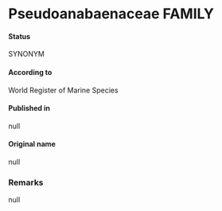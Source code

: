 # Pseudoanabaenaceae FAMILY

#### Status
SYNONYM

#### According to
World Register of Marine Species

#### Published in
null

#### Original name
null

### Remarks
null